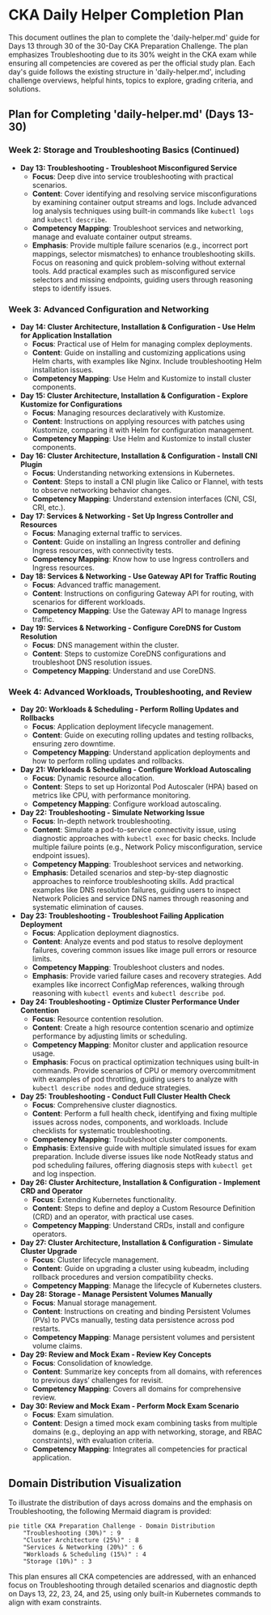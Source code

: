 # CKA Daily Helper Completion Plan

This document outlines the plan to complete the 'daily-helper.md' guide for Days 13 through 30 of the 30-Day CKA Preparation Challenge. The plan emphasizes Troubleshooting due to its 30% weight in the CKA exam while ensuring all competencies are covered as per the official study plan. Each day's guide follows the existing structure in 'daily-helper.md', including challenge overviews, helpful hints, topics to explore, grading criteria, and solutions.

## Plan for Completing 'daily-helper.md' (Days 13-30)

### Week 2: Storage and Troubleshooting Basics (Continued)
- **Day 13: Troubleshooting - Troubleshoot Misconfigured Service**
  - **Focus**: Deep dive into service troubleshooting with practical scenarios.
  - **Content**: Cover identifying and resolving service misconfigurations by examining container output streams and logs. Include advanced log analysis techniques using built-in commands like `kubectl logs` and `kubectl describe`.
  - **Competency Mapping**: Troubleshoot services and networking, manage and evaluate container output streams.
  - **Emphasis**: Provide multiple failure scenarios (e.g., incorrect port mappings, selector mismatches) to enhance troubleshooting skills. Focus on reasoning and quick problem-solving without external tools. Add practical examples such as misconfigured service selectors and missing endpoints, guiding users through reasoning steps to identify issues.

### Week 3: Advanced Configuration and Networking
- **Day 14: Cluster Architecture, Installation & Configuration - Use Helm for Application Installation**
  - **Focus**: Practical use of Helm for managing complex deployments.
  - **Content**: Guide on installing and customizing applications using Helm charts, with examples like Nginx. Include troubleshooting Helm installation issues.
  - **Competency Mapping**: Use Helm and Kustomize to install cluster components.
- **Day 15: Cluster Architecture, Installation & Configuration - Explore Kustomize for Configurations**
  - **Focus**: Managing resources declaratively with Kustomize.
  - **Content**: Instructions on applying resources with patches using Kustomize, comparing it with Helm for configuration management.
  - **Competency Mapping**: Use Helm and Kustomize to install cluster components.
- **Day 16: Cluster Architecture, Installation & Configuration - Install CNI Plugin**
  - **Focus**: Understanding networking extensions in Kubernetes.
  - **Content**: Steps to install a CNI plugin like Calico or Flannel, with tests to observe networking behavior changes.
  - **Competency Mapping**: Understand extension interfaces (CNI, CSI, CRI, etc.).
- **Day 17: Services & Networking - Set Up Ingress Controller and Resources**
  - **Focus**: Managing external traffic to services.
  - **Content**: Guide on installing an Ingress controller and defining Ingress resources, with connectivity tests.
  - **Competency Mapping**: Know how to use Ingress controllers and Ingress resources.
- **Day 18: Services & Networking - Use Gateway API for Traffic Routing**
  - **Focus**: Advanced traffic management.
  - **Content**: Instructions on configuring Gateway API for routing, with scenarios for different workloads.
  - **Competency Mapping**: Use the Gateway API to manage Ingress traffic.
- **Day 19: Services & Networking - Configure CoreDNS for Custom Resolution**
  - **Focus**: DNS management within the cluster.
  - **Content**: Steps to customize CoreDNS configurations and troubleshoot DNS resolution issues.
  - **Competency Mapping**: Understand and use CoreDNS.

### Week 4: Advanced Workloads, Troubleshooting, and Review
- **Day 20: Workloads & Scheduling - Perform Rolling Updates and Rollbacks**
  - **Focus**: Application deployment lifecycle management.
  - **Content**: Guide on executing rolling updates and testing rollbacks, ensuring zero downtime.
  - **Competency Mapping**: Understand application deployments and how to perform rolling updates and rollbacks.
- **Day 21: Workloads & Scheduling - Configure Workload Autoscaling**
  - **Focus**: Dynamic resource allocation.
  - **Content**: Steps to set up Horizontal Pod Autoscaler (HPA) based on metrics like CPU, with performance monitoring.
  - **Competency Mapping**: Configure workload autoscaling.
- **Day 22: Troubleshooting - Simulate Networking Issue**
  - **Focus**: In-depth network troubleshooting.
  - **Content**: Simulate a pod-to-service connectivity issue, using diagnostic approaches with `kubectl exec` for basic checks. Include multiple failure points (e.g., Network Policy misconfiguration, service endpoint issues).
  - **Competency Mapping**: Troubleshoot services and networking.
  - **Emphasis**: Detailed scenarios and step-by-step diagnostic approaches to reinforce troubleshooting skills. Add practical examples like DNS resolution failures, guiding users to inspect Network Policies and service DNS names through reasoning and systematic elimination of causes.
- **Day 23: Troubleshooting - Troubleshoot Failing Application Deployment**
  - **Focus**: Application deployment diagnostics.
  - **Content**: Analyze events and pod status to resolve deployment failures, covering common issues like image pull errors or resource limits.
  - **Competency Mapping**: Troubleshoot clusters and nodes.
  - **Emphasis**: Provide varied failure cases and recovery strategies. Add examples like incorrect ConfigMap references, walking through reasoning with `kubectl events` and `kubectl describe pod`.
- **Day 24: Troubleshooting - Optimize Cluster Performance Under Contention**
  - **Focus**: Resource contention resolution.
  - **Content**: Create a high resource contention scenario and optimize performance by adjusting limits or scheduling.
  - **Competency Mapping**: Monitor cluster and application resource usage.
  - **Emphasis**: Focus on practical optimization techniques using built-in commands. Provide scenarios of CPU or memory overcommitment with examples of pod throttling, guiding users to analyze with `kubectl describe nodes` and deduce strategies.
- **Day 25: Troubleshooting - Conduct Full Cluster Health Check**
  - **Focus**: Comprehensive cluster diagnostics.
  - **Content**: Perform a full health check, identifying and fixing multiple issues across nodes, components, and workloads. Include checklists for systematic troubleshooting.
  - **Competency Mapping**: Troubleshoot cluster components.
  - **Emphasis**: Extensive guide with multiple simulated issues for exam preparation. Include diverse issues like node NotReady status and pod scheduling failures, offering diagnosis steps with `kubectl get` and log inspection.
- **Day 26: Cluster Architecture, Installation & Configuration - Implement CRD and Operator**
  - **Focus**: Extending Kubernetes functionality.
  - **Content**: Steps to define and deploy a Custom Resource Definition (CRD) and an operator, with practical use cases.
  - **Competency Mapping**: Understand CRDs, install and configure operators.
- **Day 27: Cluster Architecture, Installation & Configuration - Simulate Cluster Upgrade**
  - **Focus**: Cluster lifecycle management.
  - **Content**: Guide on upgrading a cluster using kubeadm, including rollback procedures and version compatibility checks.
  - **Competency Mapping**: Manage the lifecycle of Kubernetes clusters.
- **Day 28: Storage - Manage Persistent Volumes Manually**
  - **Focus**: Manual storage management.
  - **Content**: Instructions on creating and binding Persistent Volumes (PVs) to PVCs manually, testing data persistence across pod restarts.
  - **Competency Mapping**: Manage persistent volumes and persistent volume claims.
- **Day 29: Review and Mock Exam - Review Key Concepts**
  - **Focus**: Consolidation of knowledge.
  - **Content**: Summarize key concepts from all domains, with references to previous days’ challenges for revisit.
  - **Competency Mapping**: Covers all domains for comprehensive review.
- **Day 30: Review and Mock Exam - Perform Mock Exam Scenario**
  - **Focus**: Exam simulation.
  - **Content**: Design a timed mock exam combining tasks from multiple domains (e.g., deploying an app with networking, storage, and RBAC constraints), with evaluation criteria.
  - **Competency Mapping**: Integrates all competencies for practical application.

## Domain Distribution Visualization
To illustrate the distribution of days across domains and the emphasis on Troubleshooting, the following Mermaid diagram is provided:

```mermaid
pie title CKA Preparation Challenge - Domain Distribution
    "Troubleshooting (30%)" : 9
    "Cluster Architecture (25%)" : 8
    "Services & Networking (20%)" : 6
    "Workloads & Scheduling (15%)" : 4
    "Storage (10%)" : 3
```

This plan ensures all CKA competencies are addressed, with an enhanced focus on Troubleshooting through detailed scenarios and diagnostic depth on Days 13, 22, 23, 24, and 25, using only built-in Kubernetes commands to align with exam constraints.